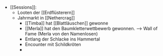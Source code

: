 - [[Sessions]]:
	- Looten der [[Erdflüsterern]]
	- Jahrmarkt in [[Nethercrag]]
		- [[Timba]] hat [[Blattläuschen]] gewonne
		- [[Merla]] hat den Baumkletterwettbewerb gewonnen. --> Wall of Fame (Merla von den Namenlosen)
		- Entlang der Schlacke ins Hammertal
		- Encounter mit Schildkröten
		-